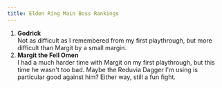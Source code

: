 ```yaml
---
title: Elden Ring Main Boss Rankings
---
```


1. **Godrick**\
Not as difficult as I remembered from my first playthrough, but more difficult than Margit by a small margin.
1. **Margit the Fell Omen**\
I had a much harder time with Margit on my first playthrough, but this time he wasn't too bad. Maybe the Reduvia Dagger I'm using is particular good against him? Either way, still a fun fight.
<!--
const rankings = [
  {
    difficulty: 3,
    attempts: 2,
  },
  {
  },
  { name: "Ancestral Spirit" },
  {
    // MOVE TO MINI BOSSES
    name: "Leonine Misbegotten",
    difficulty: 2,
    attempts: 1,
  },
  {
    // MOVE TO MINI BOSSES
    name: "Cemetery Shade",
    desc: "",
    difficulty: 1,
    attempts: 2,
  },
];
-->